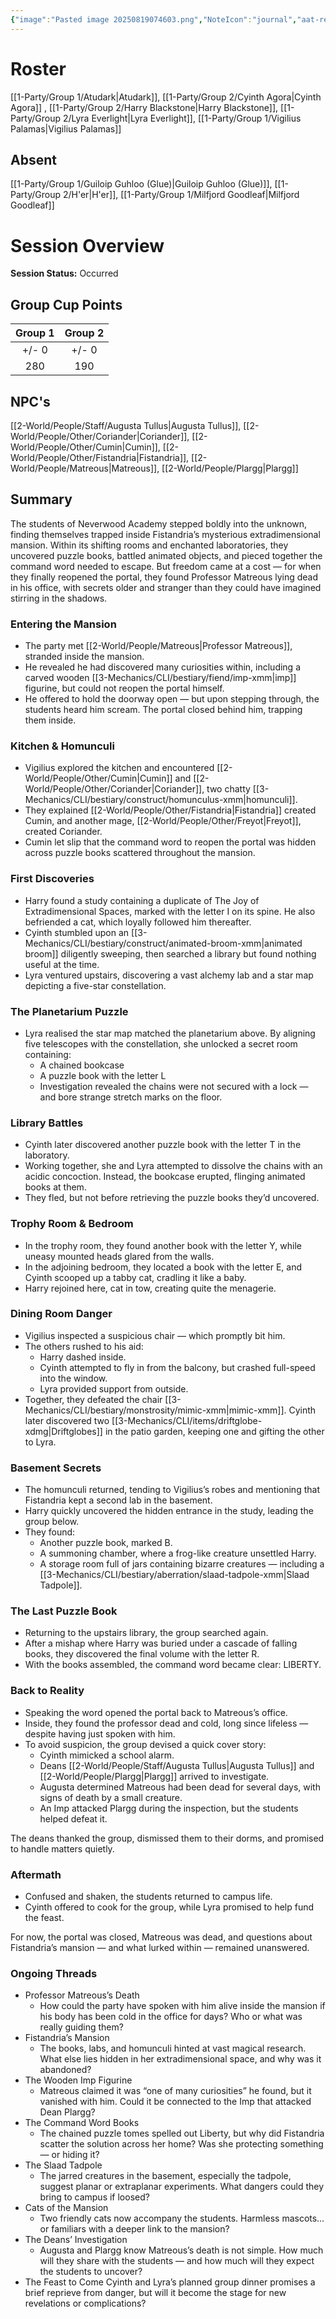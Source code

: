 ```yaml
---
{"image":"Pasted image 20250819074603.png","NoteIcon":"journal","aat-render-enabled":true,"fc-category":["Side Quest"],"fc-display-name":"The Joy of Extradimensional Spaces","sessionstatus":"Occurred","type":"Session Journal","sessionDate":"2025-08-16","players":6,"OneLiner":"Exploring the extradimensional mansion","timelines":["journal"],"tags":["journal","#Category/Journal"],"obsidianUIMode":"preview","sessionRoster":["[[1-Party/Group 1/Atudark.md|Atudark]]","[[1-Party/Group 2/Cyinth Agora.md|Cyinth Agora]]","[[1-Party/Group 2/Harry Blackstone.md|Harry Blackstone]]","[[1-Party/Group 2/Lyra Everlight.md|Lyra Everlight]]","[[1-Party/Group 1/Vigilius Palamas.md|Vigilius Palamas]]"],"sessionAbsent":["[[1-Party/Group 1/Guiloip Guhloo (Glue).md|Guiloip Guhloo (Glue)]]","[[1-Party/Group 2/H'er.md|H'er]]","[[1-Party/Group 1/Milfjord Goodleaf.md|Milfjord Goodleaf]]"],"sessionNPC":["[[2-World/People/Matreous.md|Matreous]]","[[Coriander|Coriander]]","[[Cumin|Cumin]]","[[Fistandria|Fistandria]]","[[2-World/People/Plargg.md|Plargg]]","[[Augusta Tullus|Augusta Tullus]]"],"dg-publish":true,"dg-path":"Session Journals/2025-08-16 - The Joy of Extradimensional Spaces.md","permalink":"/session-journals/2025-08-16-the-joy-of-extradimensional-spaces/","dgPassFrontmatter":true,"updated":"2025-10-03T13:34:36.000+01:00"}
---
```



# Roster 

[[1-Party/Group 1/Atudark\|Atudark]], [[1-Party/Group 2/Cyinth Agora\|Cyinth Agora]] ,  [[1-Party/Group 2/Harry Blackstone\|Harry Blackstone]],  [[1-Party/Group 2/Lyra Everlight\|Lyra Everlight]],  [[1-Party/Group 1/Vigilius Palamas\|Vigilius Palamas]]

## Absent

[[1-Party/Group 1/Guiloip Guhloo (Glue)\|Guiloip Guhloo (Glue)]], [[1-Party/Group 2/H'er\|H'er]], [[1-Party/Group 1/Milfjord Goodleaf\|Milfjord Goodleaf]]

# Session Overview

**Session Status:** Occurred

## Group Cup Points

| Group 1 | Group 2 |
| :-----: | :-----: |
|  +/- 0  |  +/- 0  |
|   280   |   190   |

## NPC's

[[2-World/People/Staff/Augusta Tullus\|Augusta Tullus]], [[2-World/People/Other/Coriander\|Coriander]], [[2-World/People/Other/Cumin\|Cumin]], [[2-World/People/Other/Fistandria\|Fistandria]], [[2-World/People/Matreous\|Matreous]], [[2-World/People/Plargg\|Plargg]]

## Summary
The students of Neverwood Academy stepped boldly into the unknown, finding themselves trapped inside Fistandria’s mysterious extradimensional mansion. Within its shifting rooms and enchanted laboratories, they uncovered puzzle books, battled animated objects, and pieced together the command word needed to escape. But freedom came at a cost — for when they finally reopened the portal, they found Professor Matreous lying dead in his office, with secrets older and stranger than they could have imagined stirring in the shadows.

### Entering the Mansion

- The party met [[2-World/People/Matreous\|Professor Matreous]], stranded inside the mansion.
- He revealed he had discovered many curiosities within, including a carved wooden [[3-Mechanics/CLI/bestiary/fiend/imp-xmm\|imp]] figurine, but could not reopen the portal himself.
- He offered to hold the doorway open — but upon stepping through, the students heard him scream. The portal closed behind him, trapping them inside.

### Kitchen & Homunculi

- Vigilius explored the kitchen and encountered [[2-World/People/Other/Cumin\|Cumin]] and [[2-World/People/Other/Coriander\|Coriander]], two chatty [[3-Mechanics/CLI/bestiary/construct/homunculus-xmm\|homunculi]].
- They explained [[2-World/People/Other/Fistandria\|Fistandria]] created Cumin, and another mage, [[2-World/People/Other/Freyot\|Freyot]], created Coriander.
- Cumin let slip that the command word to reopen the portal was hidden across puzzle books scattered throughout the mansion.

### First Discoveries

- Harry found a study containing a duplicate of The Joy of Extradimensional Spaces, marked with the letter I on its spine. He also befriended a cat, which loyally followed him thereafter.
- Cyinth stumbled upon an [[3-Mechanics/CLI/bestiary/construct/animated-broom-xmm\|animated broom]] diligently sweeping, then searched a library but found nothing useful at the time.
- Lyra ventured upstairs, discovering a vast alchemy lab and a star map depicting a five-star constellation.

### The Planetarium Puzzle

- Lyra realised the star map matched the planetarium above. By aligning five telescopes with the constellation, she unlocked a secret room containing:
	- A chained bookcase
	- A puzzle book with the letter L
	- Investigation revealed the chains were not secured with a lock — and bore strange stretch marks on the floor.

### Library Battles

- Cyinth later discovered another puzzle book with the letter T in the laboratory.
- Working together, she and Lyra attempted to dissolve the chains with an acidic concoction. Instead, the bookcase erupted, flinging animated books at them.
- They fled, but not before retrieving the puzzle books they’d uncovered.

### Trophy Room & Bedroom

- In the trophy room, they found another book with the letter Y, while uneasy mounted heads glared from the walls.
- In the adjoining bedroom, they located a book with the letter E, and Cyinth scooped up a tabby cat, cradling it like a baby.
- Harry rejoined here, cat in tow, creating quite the menagerie.

### Dining Room Danger

- Vigilius inspected a suspicious chair — which promptly bit him.
- The others rushed to his aid:
	- Harry dashed inside.
	- Cyinth attempted to fly in from the balcony, but crashed full-speed into the window.
	- Lyra provided support from outside.
- Together, they defeated the chair [[3-Mechanics/CLI/bestiary/monstrosity/mimic-xmm\|mimic-xmm]]. Cyinth later discovered two [[3-Mechanics/CLI/items/driftglobe-xdmg\|Driftglobes]] in the patio garden, keeping one and gifting the other to Lyra.

### Basement Secrets

- The homunculi returned, tending to Vigilius’s robes and mentioning that Fistandria kept a second lab in the basement.
- Harry quickly uncovered the hidden entrance in the study, leading the group below.
- They found:
	- Another puzzle book, marked B.
	- A summoning chamber, where a frog-like creature unsettled Harry.
	- A storage room full of jars containing bizarre creatures — including a [[3-Mechanics/CLI/bestiary/aberration/slaad-tadpole-xmm\|Slaad Tadpole]].

### The Last Puzzle Book

- Returning to the upstairs library, the group searched again.
- After a mishap where Harry was buried under a cascade of falling books, they discovered the final volume with the letter R.
- With the books assembled, the command word became clear: LIBERTY.

### Back to Reality

- Speaking the word opened the portal back to Matreous’s office.
- Inside, they found the professor dead and cold, long since lifeless — despite having just spoken with him.
- To avoid suspicion, the group devised a quick cover story:
	- Cyinth mimicked a school alarm.
	- Deans [[2-World/People/Staff/Augusta Tullus\|Augusta Tullus]] and [[2-World/People/Plargg\|Plargg]] arrived to investigate.
	- Augusta determined Matreous had been dead for several days, with signs of death by a small creature.
	- An Imp attacked Plargg during the inspection, but the students helped defeat it.

The deans thanked the group, dismissed them to their dorms, and promised to handle matters quietly.

### Aftermath

- Confused and shaken, the students returned to campus life.
- Cyinth offered to cook for the group, while Lyra promised to help fund the feast.

For now, the portal was closed, Matreous was dead, and questions about Fistandria’s mansion — and what lurked within — remained unanswered.

### Ongoing Threads

- Professor Matreous’s Death
	- How could the party have spoken with him alive inside the mansion if his body has been cold in the office for days? Who or what was really guiding them?
- Fistandria’s Mansion
	- The books, labs, and homunculi hinted at vast magical research. What else lies hidden in her extradimensional space, and why was it abandoned?
- The Wooden Imp Figurine
	- Matreous claimed it was “one of many curiosities” he found, but it vanished with him. Could it be connected to the Imp that attacked Dean Plargg?
- The Command Word Books
    - The chained puzzle tomes spelled out Liberty, but why did Fistandria scatter the solution across her home? Was she protecting something — or hiding it?
- The Slaad Tadpole
    - The jarred creatures in the basement, especially the tadpole, suggest planar or extraplanar experiments. What dangers could they bring to campus if loosed?
- Cats of the Mansion
    - Two friendly cats now accompany the students. Harmless mascots… or familiars with a deeper link to the mansion?
- The Deans’ Investigation
    - Augusta and Plargg know Matreous’s death is not simple. How much will they share with the students — and how much will they expect the students to uncover?
- The Feast to Come
    Cyinth and Lyra’s planned group dinner promises a brief reprieve from danger, but will it become the stage for new revelations or complications?  
